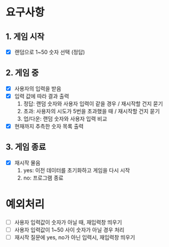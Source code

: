 # 요구사항

## 1. 게임 시작

- [x] 랜덤으로 1~50 숫자 선택 (정답)

## 2. 게임 중

- [x] 사용자의 입력을 받음
- [x] 입력 값에 따라 결과 출력
  1. 정답: 랜덤 숫자와 사용자 입력이 같을 경우 / 재시작할 건지 묻기
  2. 초과: 사용자의 시도가 5번을 초과했을 때 / 재시작할 건지 묻기
  3. 업/다운: 랜덤 숫자와 사용자 입력 비교
- [x] 현재까지 추측한 숫자 목록 출력

## 3. 게임 종료

- [x] 재시작 물음
  1. yes: 이전 데이터를 초기화하고 게임을 다시 시작
  2. no: 프로그램 종료

# 예외처리

- [ ] 사용자 입력값이 숫자가 아닐 때, 재입력창 띄우기
- [ ] 사용자 입력값이 1~50 사이 숫자가 아닐 경우 처리
- [ ] 재시작 질문에 yes, no가 아닌 입력시, 재입력창 띄우기
